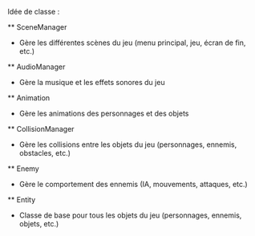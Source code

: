 Idée de classe :

** SceneManager
- Gère les différentes scènes du jeu (menu principal, jeu, écran de fin, etc.)


** AudioManager
- Gère la musique et les effets sonores du jeu

** Animation
- Gère les animations des personnages et des objets 

** CollisionManager
- Gère les collisions entre les objets du jeu (personnages, ennemis, obstacles, etc.)

** Enemy
- Gère le comportement des ennemis (IA, mouvements, attaques, etc.)

** Entity
- Classe de base pour tous les objets du jeu (personnages, ennemis, objets, etc.)

